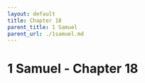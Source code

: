```yaml
---
layout: default
title: Chapter 18
parent_title: 1 Samuel
parent_url: ./1samuel.md
---
```


# 1 Samuel - Chapter 18
